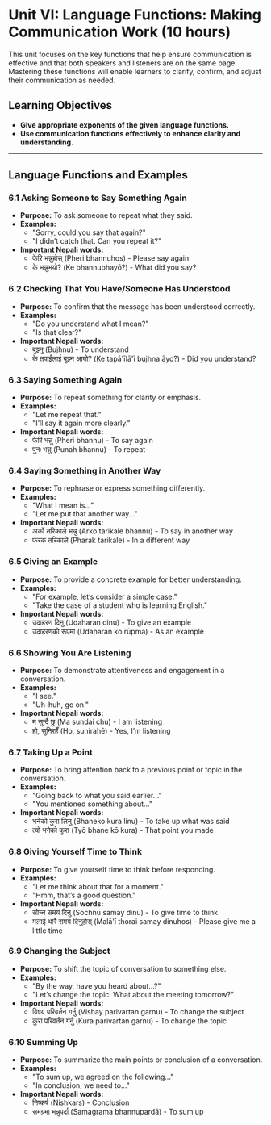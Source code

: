 # Unit VI: Language Functions: Making Communication Work (10 hours)

This unit focuses on the key functions that help ensure communication is effective and that both speakers and listeners are on the same page. Mastering these functions will enable learners to clarify, confirm, and adjust their communication as needed.

## Learning Objectives
- **Give appropriate exponents of the given language functions.**
- **Use communication functions effectively to enhance clarity and understanding.**

---

## Language Functions and Examples

### 6.1 Asking Someone to Say Something Again
- **Purpose:** To ask someone to repeat what they said.
- **Examples:**
  - "Sorry, could you say that again?"
  - "I didn’t catch that. Can you repeat it?"
- **Important Nepali words:**
  - फेरि भन्नुहोस् (Pheri bhannuhos) - Please say again
  - के भन्नुभयो? (Ke bhannubhayō?) - What did you say?

### 6.2 Checking That You Have/Someone Has Understood
- **Purpose:** To confirm that the message has been understood correctly.
- **Examples:**
  - "Do you understand what I mean?"
  - "Is that clear?"
- **Important Nepali words:**
  - बुझ्नु (Bujhnu) - To understand
  - के तपाईंलाई बुझ्न आयो? (Ke tapā'īlā'ī bujhna āyo?) - Did you understand?

### 6.3 Saying Something Again
- **Purpose:** To repeat something for clarity or emphasis.
- **Examples:**
  - "Let me repeat that."
  - "I’ll say it again more clearly."
- **Important Nepali words:**
  - फेरि भन्नु (Pheri bhannu) - To say again
  - पुनः भन्नु (Punah bhannu) - To repeat

### 6.4 Saying Something in Another Way
- **Purpose:** To rephrase or express something differently.
- **Examples:**
  - "What I mean is…"
  - "Let me put that another way…"
- **Important Nepali words:**
  - अर्को तरिकाले भन्नु (Arko tarikale bhannu) - To say in another way
  - फरक तरिकाले (Pharak tarikale) - In a different way

### 6.5 Giving an Example
- **Purpose:** To provide a concrete example for better understanding.
- **Examples:**
  - "For example, let’s consider a simple case."
  - "Take the case of a student who is learning English."
- **Important Nepali words:**
  - उदाहरण दिनु (Udaharan dinu) - To give an example
  - उदाहरणको रूपमा (Udaharan ko rūpma) - As an example

### 6.6 Showing You Are Listening
- **Purpose:** To demonstrate attentiveness and engagement in a conversation.
- **Examples:**
  - "I see."
  - "Uh-huh, go on."
- **Important Nepali words:**
  - म सुन्दै छु (Ma sundai chu) - I am listening
  - हो, सुनिरहेँ (Ho, sunirahē) - Yes, I’m listening

### 6.7 Taking Up a Point
- **Purpose:** To bring attention back to a previous point or topic in the conversation.
- **Examples:**
  - "Going back to what you said earlier..."
  - "You mentioned something about…"
- **Important Nepali words:**
  - भनेको कुरा लिनु (Bhaneko kura linu) - To take up what was said
  - त्यो भनेको कुरा (Tyō bhane kō kura) - That point you made

### 6.8 Giving Yourself Time to Think
- **Purpose:** To give yourself time to think before responding.
- **Examples:**
  - "Let me think about that for a moment."
  - "Hmm, that’s a good question."
- **Important Nepali words:**
  - सोच्न समय दिनु (Sochnu samay dinu) - To give time to think
  - मलाई थोरै समय दिनुहोस् (Malā'ī thorai samay dinuhos) - Please give me a little time

### 6.9 Changing the Subject
- **Purpose:** To shift the topic of conversation to something else.
- **Examples:**
  - "By the way, have you heard about…?"
  - "Let’s change the topic. What about the meeting tomorrow?"
- **Important Nepali words:**
  - विषय परिवर्तन गर्नु (Vishay parivartan garnu) - To change the subject
  - कुरा परिवर्तन गर्नु (Kura parivartan garnu) - To change the topic

### 6.10 Summing Up
- **Purpose:** To summarize the main points or conclusion of a conversation.
- **Examples:**
  - "To sum up, we agreed on the following..."
  - "In conclusion, we need to…"
- **Important Nepali words:**
  - निष्कर्ष (Nishkars) - Conclusion
  - समग्रमा भन्नुपर्दा (Samagrama bhannupardā) - To sum up
